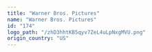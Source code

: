 ```yaml
---
title: "Warner Bros. Pictures"
name: "Warner Bros. Pictures"
id: "174"
logo_path: "/zhD3hhtKB5qyv7ZeL4uLpNxgMVU.png"
origin_country: "US"
---
```

